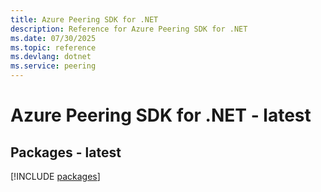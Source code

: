 ```yaml
---
title: Azure Peering SDK for .NET
description: Reference for Azure Peering SDK for .NET
ms.date: 07/30/2025
ms.topic: reference
ms.devlang: dotnet
ms.service: peering
---
```

# Azure Peering SDK for .NET - latest
## Packages - latest
[!INCLUDE [packages](peering-index.md)]